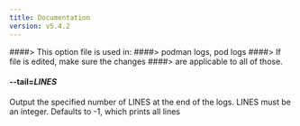 ```yaml
---
title: Documentation
version: v5.4.2
---
```


####> This option file is used in:
####>   podman logs, pod logs
####> If file is edited, make sure the changes
####> are applicable to all of those.
#### **--tail**=*LINES*

Output the specified number of LINES at the end of the logs.  LINES must be an integer.  Defaults to -1,
which prints all lines
